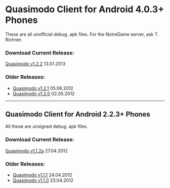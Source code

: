 # Quasimodo Client for Android 4.0.3+ Phones #
These are all unofficial debug .apk files.
For the NotreDame server, ask T. Richner.


### Download Current Release: ###

[Quasimodo v1.2.2](https://dl.dropbox.com/u/13092041/Quasimodo_1.2.2.apk) 13.01.2013

### Older Releases: ###

  * [Quasimodo v1.2.1](http://dl.dropbox.com/u/13092041/Quasimodo_1.2.1.apk) 05.06.2012
  * [Quasimodo v1.2.0](http://dl.dropbox.com/u/13092041/Quasimodo_1.2final.apk) 02.05.2012


---


## Quasimodo Client for Android 2.2.3+ Phones ##
All these are unsigned debug .apk files.

### Download Current Release: ###

[Quasimodo v1.1.2a](http://dl.dropbox.com/u/13092041/Quasimodo_v1.1.2a.apk) 27.04.2012

### Older Releases: ###

  * [Quasimodo v1.1.1](http://dl.dropbox.com/u/13092041/Quasimodo_v1.1.1.apk) 24.04.2012
  * [Quasimodo v1.1.0](http://dl.dropbox.com/u/13092041/Quasimodo_v1.1.apk) 23.04.2012
